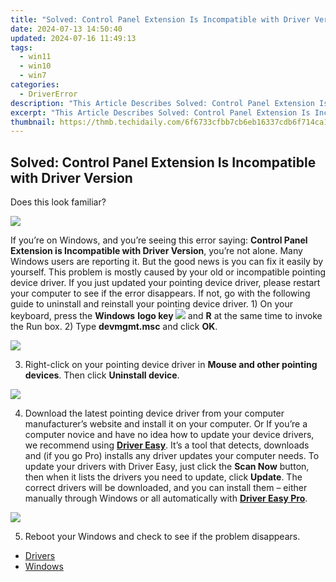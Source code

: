 ```yaml
---
title: "Solved: Control Panel Extension Is Incompatible with Driver Version"
date: 2024-07-13 14:50:40
updated: 2024-07-16 11:49:13
tags:
  - win11
  - win10
  - win7
categories:
  - DriverError
description: "This Article Describes Solved: Control Panel Extension Is Incompatible with Driver Version"
excerpt: "This Article Describes Solved: Control Panel Extension Is Incompatible with Driver Version"
thumbnail: https://thmb.techidaily.com/6f6733cfbb7cb6eb16337cdb6f714ca1fb4c152160890846a7104d3b895b2849.jpg
---
```


## Solved: Control Panel Extension Is Incompatible with Driver Version

Does this look familiar?

![](https://images.drivereasy.com/wp-content/uploads/2017/09/img_59cb19d48a238.png)

If you’re on Windows, and you’re seeing this error saying: **Control Panel Extension is Incompatible with Driver Version**, you’re not alone. Many Windows users are reporting it. But the good news is you can fix it easily by yourself. This problem is mostly caused by your old or incompatible pointing device driver. If you just updated your pointing device driver, please restart your computer to see if the error disappears. If not, go with the following guide to uninstall and reinstall your pointing device driver. 1) On your keyboard, press the **Windows**   **logo key ![](https://images.drivereasy.com/wp-content/uploads/2017/08/img_59a516b53b983.png)** and **R** at the same time to invoke the Run box. 2) Type **devmgmt.msc** and click **OK**.

![](https://images.drivereasy.com/wp-content/uploads/2017/09/img_59cb1be1585c4.png)

3) Right-click on your pointing device driver in **Mouse and other pointing devices**. Then click **Uninstall device**.

![](https://images.drivereasy.com/wp-content/uploads/2017/09/img_59cb1db82e646.jpg)

4) Download the latest pointing device driver from your computer manufacturer’s website and install it on your computer. Or If you’re a computer novice and have no idea how to update your device drivers, we recommend using [**Driver Easy**](https://tools.techidaily.com/drivereasy/download/). It’s a tool that detects, downloads and (if you go Pro) installs any driver updates your computer needs. To update your drivers with Driver Easy, just click the **Scan Now**  button, then when it lists the drivers you need to update, click **Update**. The correct drivers will be downloaded, and you can install them – either manually through Windows or all automatically with [**Driver Easy Pro**](https://tools.techidaily.com/drivereasy/download/).

![](https://images.drivereasy.com/wp-content/uploads/2017/09/img_59cb1f4078348.jpg)

5) Reboot your Windows and check to see if the problem disappears.

* [Drivers](https://tools.techidaily.com/drivereasy/download/)
* [Windows](https://tools.techidaily.com/drivereasy/download/)

<ins class="adsbygoogle"
     style="display:block"
     data-ad-format="autorelaxed"
     data-ad-client="ca-pub-7571918770474297"
     data-ad-slot="1223367746"></ins>



<ins class="adsbygoogle"
     style="display:block"
     data-ad-client="ca-pub-7571918770474297"
     data-ad-slot="8358498916"
     data-ad-format="auto"
     data-full-width-responsive="true"></ins>
